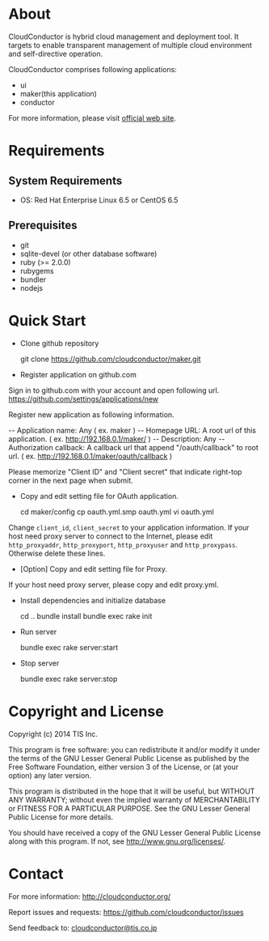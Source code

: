 About
=====

CloudConductor is hybrid cloud management and deployment tool.
It targets to enable transparent management of multiple cloud environment
and self-directive operation.

CloudConductor comprises following applications:

- ui
- maker(this application)
- conductor

For more information, please visit [official web site](http://cloudconductor.org/).


Requirements
============

System Requirements
-------------------

- OS: Red Hat Enterprise Linux 6.5 or CentOS 6.5

Prerequisites
-------------

- git
- sqlite-devel (or other database software)
- ruby (>= 2.0.0)
- rubygems
- bundler
- nodejs


Quick Start
===========

- Clone github repository

    git clone https://github.com/cloudconductor/maker.git

- Register application on github.com

Sign in to github.com with your account and open following url.
https://github.com/settings/applications/new

Register new application as following information.

-- Application name: Any ( ex. maker )
-- Homepage URL: A root url of this application. ( ex. http://192.168.0.1/maker/ )
-- Description: Any
-- Authorization callback: A callback url that append "/oauth/callback" to root url. ( ex. http://192.168.0.1/maker/oauth/callback )

Please memorize "Client ID" and "Client secret" that indicate right-top corner in the next page when submit.

- Copy and edit setting file for OAuth application.

    cd maker/config
    cp oauth.yml.smp oauth.yml
    vi oauth.yml

Change `client_id`, `client_secret` to your application information.
If your host need proxy server to connect to the Internet, please edit `http_proxyaddr`, `http_proxyport`, `http_proxyuser` and `http_proxypass`. Otherwise delete these lines.

- [Option] Copy and edit setting file for Proxy.

If your host need proxy server, please copy and edit proxy.yml.

- Install dependencies and initialize database

    cd ..
    bundle install
    bundle exec rake init

- Run server

    bundle exec rake server:start

- Stop server

    bundle exec rake server:stop


Copyright and License
=====================

Copyright (c) 2014 TIS Inc.

This program is free software: you can redistribute it and/or modify
it under the terms of the GNU Lesser General Public License as published by
the Free Software Foundation, either version 3 of the License, or
(at your option) any later version.

This program is distributed in the hope that it will be useful,
but WITHOUT ANY WARRANTY; without even the implied warranty of
MERCHANTABILITY or FITNESS FOR A PARTICULAR PURPOSE.  See the
GNU Lesser General Public License for more details.

You should have received a copy of the GNU Lesser General Public License
along with this program.  If not, see <http://www.gnu.org/licenses/>.


Contact
=======

For more information: <http://cloudconductor.org/>

Report issues and requests: <https://github.com/cloudconductor/issues>

Send feedback to: <cloudconductor@tis.co.jp>
